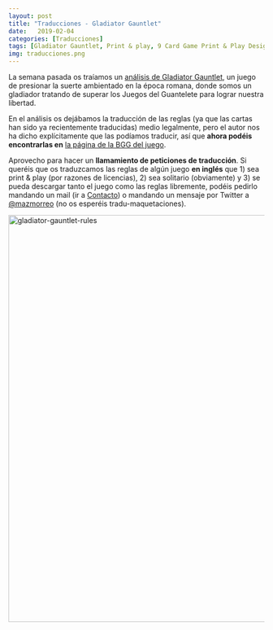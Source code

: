 ```yaml
---
layout: post
title: "Traducciones - Gladiator Gauntlet"
date:   2019-02-04
categories: [Traducciones]
tags: [Gladiator Gauntlet, Print & play, 9 Card Game Print & Play Design Contest, Golden Geek]
img: traducciones.png
---
```


La semana pasada os traíamos un [análisis de Gladiator
Gauntlet]({{site.baseur}}/2019/02/02/analisis-gladiator-gauntlet/), un juego de
presionar la suerte ambientado en la época romana, donde somos un gladiador
tratando de superar los Juegos del Guantelete para lograr nuestra libertad.

En el análisis os dejábamos la traducción de las reglas (ya que las cartas han
sido ya recientemente traducidas) medio legalmente, pero el autor nos ha dicho
explícitamente que las podíamos traducir, así que **ahora podéis encontrarlas en**
[la página de la BGG del juego](https://www.boardgamegeek.com/filepage/176343/gladiator-gauntlet-reglas-v12-en-espanol-spanish-r).

Aprovecho para hacer un **llamamiento de peticiones de traducción**. Si queréis
que os traduzcamos las reglas de algún juego **en inglés** que 1) sea print &
play (por razones de licencias), 2) sea solitario (obviamente) y 3) se pueda
descargar tanto el juego como las reglas libremente, podéis pedirlo mandando
un mail (ir a [Contacto]({{site.baseurl}}/contacto/)) o 
mandando un mensaje por Twitter a [@mazmorreo](https://twitter.com/mazmorreo)
(no os esperéis tradu-maquetaciones).

<a data-flickr-embed="true"
href="https://www.flickr.com/photos/165706612@N02/46259968224/in/dateposted-public/"
title="gladiator-gauntlet-rules"><img
src="https://farm5.staticflickr.com/4880/46259968224_8001fe9588_c.jpg"
width="564" height="800" alt="gladiator-gauntlet-rules"></a><script async
src="//embedr.flickr.com/assets/client-code.js" charset="utf-8"></script>
